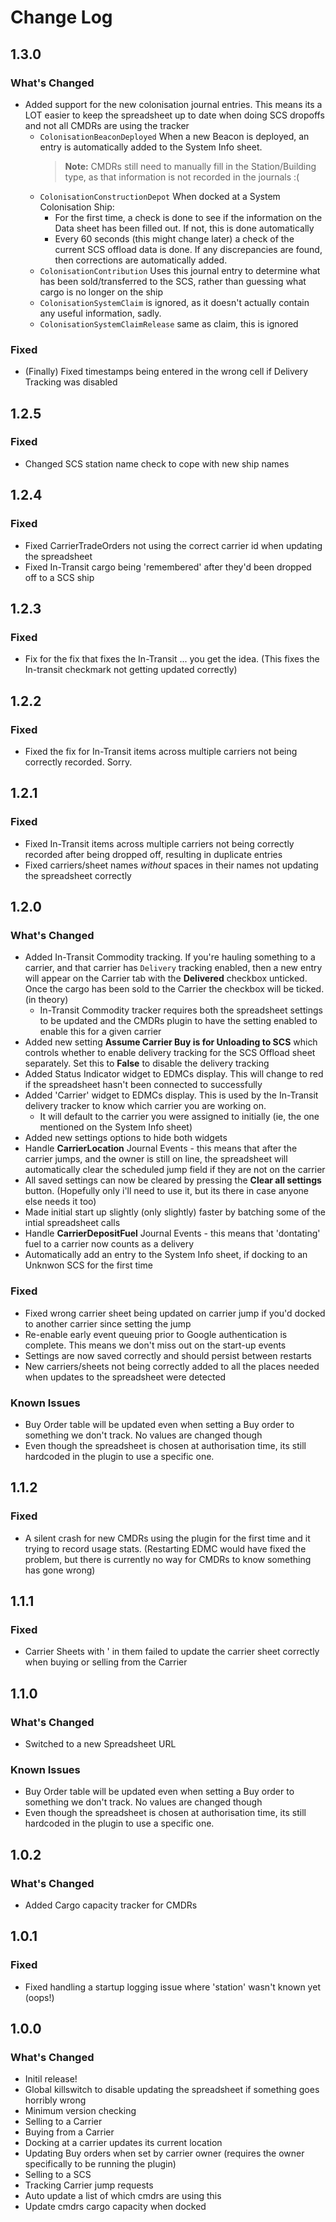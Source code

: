 # Change Log

## 1.3.0

### What's Changed
* Added support for the new colonisation journal entries. This means its a LOT easier to keep the spreadsheet up to date when doing SCS dropoffs and not all CMDRs are using the tracker
  * `ColonisationBeaconDeployed` When a new Beacon is deployed, an entry is automatically added to the System Info sheet.
    > **Note:** CMDRs still need to manually fill in the Station/Building type, as that information is not recorded in the journals :(
  * `ColonisationConstructionDepot` When docked at a System Colonisation Ship:
    *  For the first time, a check is done to see if the information on the Data sheet has been filled out. If not, this is done automatically
    * Every 60 seconds (this might change later) a check of the current SCS offload data is done. If any discrepancies are found, then corrections are automatically added.
  * `ColonisationContribution` Uses this journal entry to determine what has been sold/transferred to the SCS, rather than guessing what cargo is no longer on the ship
  * `ColonisationSystemClaim` is ignored, as it doesn't actually contain any useful information, sadly.
  * `ColonisationSystemClaimRelease` same as claim, this is ignored

### Fixed
* (Finally) Fixed timestamps being entered in the wrong cell if Delivery Tracking was disabled

## 1.2.5

### Fixed
* Changed SCS station name check to cope with new ship names

## 1.2.4

### Fixed
* Fixed CarrierTradeOrders not using the correct carrier id when updating the spreadsheet
* Fixed In-Transit cargo being 'remembered' after they'd been dropped off to a SCS ship

## 1.2.3

### Fixed
* Fix for the fix that fixes the In-Transit ... you get the idea. (This fixes the In-transit checkmark not getting updated correctly)

## 1.2.2

### Fixed
* Fixed the fix for In-Transit items across multiple carriers not being correctly recorded. Sorry.

## 1.2.1

### Fixed
* Fixed In-Transit items across multiple carriers not being correctly recorded after being dropped off, resulting in duplicate entries
* Fixed carriers/sheet names _without_ spaces in their names not updating the spreadsheet correctly

## 1.2.0

### What's Changed
* Added In-Transit Commodity tracking. If you're hauling something to a carrier, and that carrier has `Delivery` tracking enabled, then a new entry will appear on the Carrier tab with the **Delivered** checkbox unticked. Once the cargo has been sold to the Carrier the checkbox will be ticked. (in theory)
  * In-Transit Commodity tracker requires both the spreadsheet settings to be updated and the CMDRs plugin to have the setting enabled to enable this for a given carrier
* Added new setting **Assume Carrier Buy is for Unloading to SCS** which controls whether to enable delivery tracking for the SCS Offload sheet separately. Set this to **False** to disable the delivery tracking
* Added Status Indicator widget to EDMCs display. This will change to red if the spreadsheet hasn't been connected to successfully
* Added 'Carrier' widget to EDMCs display. This is used by the In-Transit delivery tracker to know which carrier you are working on.
  * It will default to the carrier you were assigned to initially (ie, the one mentioned on the System Info sheet)
* Added new settings options to hide both widgets
* Handle **CarrierLocation** Journal Events - this means that after the carrier jumps, and the owner is still on line, the spreadsheet will automatically clear the scheduled jump field if they are not on the carrier
* All saved settings can now be cleared by pressing the **Clear all settings** button. (Hopefully only i'll need to use it, but its there in case anyone else needs it too)
* Made initial start up slightly (only slightly) faster by batching some of the intial spreadsheet calls
* Handle **CarrierDepositFuel** Journal Events - this means that 'dontating' fuel to a carrier now counts as a delivery
* Automatically add an entry to the System Info sheet, if docking to an Unknwon SCS for the first time

### Fixed
* Fixed wrong carrier sheet being updated on carrier jump if you'd docked to another carrier since setting the jump
* Re-enable early event queuing prior to Google authentication is complete. This means we don't miss out on the start-up events
* Settings are now saved correctly and should persist between restarts
* New carriers/sheets not being correctly added to all the places needed when updates to the spreadsheet were detected

### Known Issues
* Buy Order table will be updated even when setting a Buy order to something we don't track. No values are changed though
* Even though the spreadsheet is chosen at authorisation time, its still hardcoded in the plugin to use a specific one.

## 1.1.2

### Fixed
* A silent crash for new CMDRs using the plugin for the first time and it trying to record usage stats. (Restarting EDMC would have fixed the problem, but there is currently no way for CMDRs to know something has gone wrong)

## 1.1.1

### Fixed
* Carrier Sheets with ' in them failed to update the carrier sheet correctly when buying or selling from the Carrier

## 1.1.0

### What's Changed
* Switched to a new Spreadsheet URL

### Known Issues
* Buy Order table will be updated even when setting a Buy order to something we don't track. No values are changed though
* Even though the spreadsheet is chosen at authorisation time, its still hardcoded in the plugin to use a specific one.

## 1.0.2

### What's Changed
* Added Cargo capacity tracker for CMDRs

## 1.0.1

### Fixed
* Fixed handling a startup logging issue where 'station' wasn't known yet (oops!)

## 1.0.0

### What's Changed
* Initil release!
* Global killswitch to disable updating the spreadsheet if something goes horribly wrong
* Minimum version checking
* Selling to a Carrier
* Buying from a Carrier
* Docking at a carrier updates its current location
* Updating Buy orders when set by carrier owner (requires the owner specifically to be running the plugin)
* Selling to a SCS
* Tracking Carrier jump requests
* Auto update a list of which cmdrs are using this
* Update cmdrs cargo capacity when docked